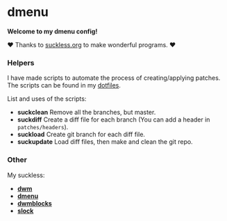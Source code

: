 # dmenu

**Welcome to my dmenu config!**

❤️ Thanks to [suckless.org](https://suckless.org/) to make wonderful programs. ❤️

### **Helpers**

I have made scripts to automate the process of creating/applying patches. The scripts can be found in my [dotfiles](https://gitlab.com/Mageas/dotfiles/-/tree/master/root/usr/bin).

List and uses of the scripts:
- **suckclean** Remove all the branches, but master.
- **suckdiff** Create a diff file for each branch (You can add a header in `patches/headers`).
- **suckload** Create git branch for each diff file.
- **suckupdate** Load diff files, then make and clean the git repo.

### **Other**

My suckless:
- **[dwm](https://gitlab.com/Mageas/dwm)**
- **[dmenu](https://gitlab.com/Mageas/dmenu)**
- **[dwmblocks](https://gitlab.com/Mageas/dwmblocks)**
- **[slock](https://gitlab.com/Mageas/slock)**